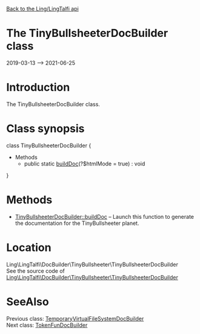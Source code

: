[Back to the Ling/LingTalfi api](https://github.com/lingtalfi/LingTalfi/blob/master/doc/api/Ling/LingTalfi.md)



The TinyBullsheeterDocBuilder class
================
2019-03-13 --> 2021-06-25






Introduction
============

The TinyBullsheeterDocBuilder class.



Class synopsis
==============


class <span class="pl-k">TinyBullsheeterDocBuilder</span>  {

- Methods
    - public static [buildDoc](https://github.com/lingtalfi/LingTalfi/blob/master/doc/api/Ling/LingTalfi/DocBuilder/TinyBullsheeter/TinyBullsheeterDocBuilder/buildDoc.md)(?$htmlMode = true) : void

}






Methods
==============

- [TinyBullsheeterDocBuilder::buildDoc](https://github.com/lingtalfi/LingTalfi/blob/master/doc/api/Ling/LingTalfi/DocBuilder/TinyBullsheeter/TinyBullsheeterDocBuilder/buildDoc.md) &ndash; Launch this function to generate the documentation for the TinyBullsheeter planet.





Location
=============
Ling\LingTalfi\DocBuilder\TinyBullsheeter\TinyBullsheeterDocBuilder<br>
See the source code of [Ling\LingTalfi\DocBuilder\TinyBullsheeter\TinyBullsheeterDocBuilder](https://github.com/lingtalfi/LingTalfi/blob/master/DocBuilder/TinyBullsheeter/TinyBullsheeterDocBuilder.php)



SeeAlso
==============
Previous class: [TemporaryVirtualFileSystemDocBuilder](https://github.com/lingtalfi/LingTalfi/blob/master/doc/api/Ling/LingTalfi/DocBuilder/TemporaryVirtualFileSystem/TemporaryVirtualFileSystemDocBuilder.md)<br>Next class: [TokenFunDocBuilder](https://github.com/lingtalfi/LingTalfi/blob/master/doc/api/Ling/LingTalfi/DocBuilder/TokenFun/TokenFunDocBuilder.md)<br>
